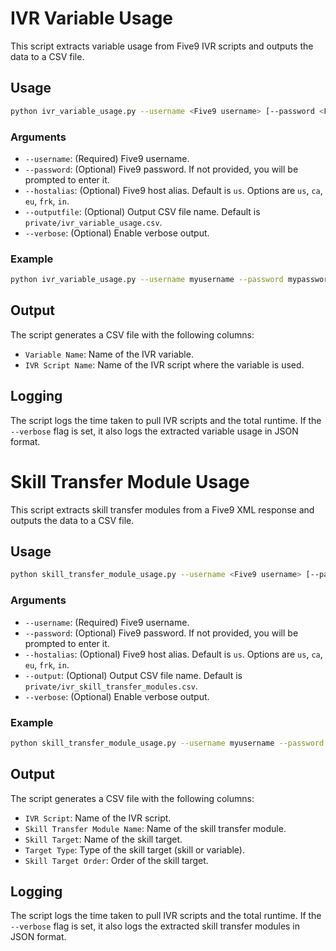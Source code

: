 # IVR Variable Usage

This script extracts variable usage from Five9 IVR scripts and outputs the data to a CSV file.

## Usage

```sh
python ivr_variable_usage.py --username <Five9 username> [--password <Five9 password>] [--hostalias <host alias>] [--outputfile <output file>] [--verbose]
```

### Arguments

- `--username`: (Required) Five9 username.
- `--password`: (Optional) Five9 password. If not provided, you will be prompted to enter it.
- `--hostalias`: (Optional) Five9 host alias. Default is `us`. Options are `us`, `ca`, `eu`, `frk`, `in`.
- `--outputfile`: (Optional) Output CSV file name. Default is `private/ivr_variable_usage.csv`.
- `--verbose`: (Optional) Enable verbose output.

### Example

```sh
python ivr_variable_usage.py --username myusername --password mypassword --hostalias us --outputfile output.csv --verbose
```

## Output

The script generates a CSV file with the following columns:

- `Variable Name`: Name of the IVR variable.
- `IVR Script Name`: Name of the IVR script where the variable is used.

## Logging

The script logs the time taken to pull IVR scripts and the total runtime. If the `--verbose` flag is set, it also logs the extracted variable usage in JSON format.

# Skill Transfer Module Usage

This script extracts skill transfer modules from a Five9 XML response and outputs the data to a CSV file.


## Usage

```sh
python skill_transfer_module_usage.py --username <Five9 username> [--password <Five9 password>] [--hostalias <host alias>] [--output <output file>] [--verbose]
```

### Arguments

- `--username`: (Required) Five9 username.
- `--password`: (Optional) Five9 password. If not provided, you will be prompted to enter it.
- `--hostalias`: (Optional) Five9 host alias. Default is `us`. Options are `us`, `ca`, `eu`, `frk`, `in`.
- `--output`: (Optional) Output CSV file name. Default is `private/ivr_skill_transfer_modules.csv`.
- `--verbose`: (Optional) Enable verbose output.

### Example

```sh
python skill_transfer_module_usage.py --username myusername --password mypassword --hostalias us --output output.csv --verbose
```

## Output

The script generates a CSV file with the following columns:

- `IVR Script`: Name of the IVR script.
- `Skill Transfer Module Name`: Name of the skill transfer module.
- `Skill Target`: Name of the skill target.
- `Target Type`: Type of the skill target (skill or variable).
- `Skill Target Order`: Order of the skill target.

## Logging

The script logs the time taken to pull IVR scripts and the total runtime. If the `--verbose` flag is set, it also logs the extracted skill transfer modules in JSON format.
